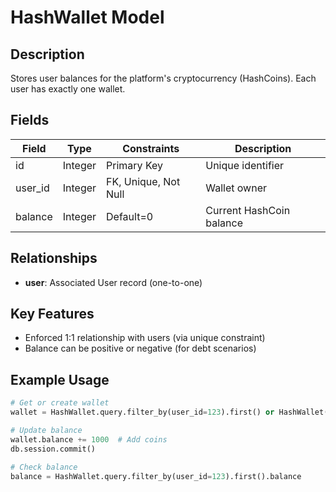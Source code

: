 # HashWallet Model

## Description
Stores user balances for the platform's cryptocurrency (HashCoins). Each user has exactly one wallet.

## Fields

| Field | Type | Constraints | Description |
|-------|------|------------|-------------|
| id | Integer | Primary Key | Unique identifier |
| user_id | Integer | FK, Unique, Not Null | Wallet owner |
| balance | Integer | Default=0 | Current HashCoin balance |

## Relationships

- **user**: Associated User record (one-to-one)

## Key Features
- Enforced 1:1 relationship with users (via unique constraint)
- Balance can be positive or negative (for debt scenarios)

## Example Usage
```python
# Get or create wallet
wallet = HashWallet.query.filter_by(user_id=123).first() or HashWallet(user_id=123)

# Update balance 
wallet.balance += 1000  # Add coins
db.session.commit()

# Check balance
balance = HashWallet.query.filter_by(user_id=123).first().balance